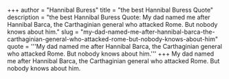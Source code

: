 +++
author = "Hannibal Buress"
title = "the best Hannibal Buress Quote"
description = "the best Hannibal Buress Quote: My dad named me after Hannibal Barca, the Carthaginian general who attacked Rome. But nobody knows about him."
slug = "my-dad-named-me-after-hannibal-barca-the-carthaginian-general-who-attacked-rome-but-nobody-knows-about-him"
quote = '''My dad named me after Hannibal Barca, the Carthaginian general who attacked Rome. But nobody knows about him.'''
+++
My dad named me after Hannibal Barca, the Carthaginian general who attacked Rome. But nobody knows about him.
